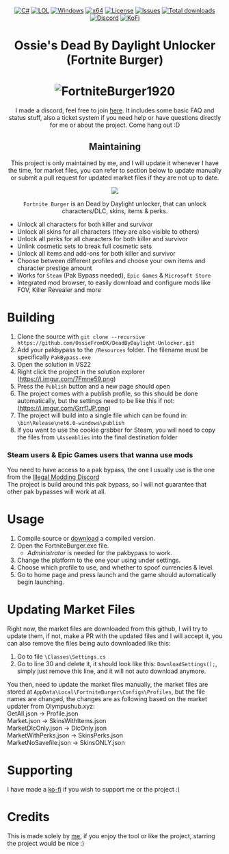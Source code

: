 <div align="center">

   [![C#](https://img.shields.io/badge/Language-C%23-%23f34b7d.svg?style=plastic)](https://en.wikipedia.org/wiki/C_Sharp_(programming_language))
   [![LOL](https://img.shields.io/badge/Game-Dead%20by%20Daylight-445fa5.svg?style=plastic)](https://deadbydaylight.com)
   [![Windows](https://img.shields.io/badge/Platform-Windows-0078d7.svg?style=plastic)](https://en.wikipedia.org/wiki/Microsoft_Windows)
   [![x64](https://img.shields.io/badge/Arch-x64-red.svg?style=plastic)](https://en.wikipedia.org/wiki/X86-64)
   [![License](https://img.shields.io/github/license/OssieFromDK/DeadByDaylight-Unlocker.svg?style=plastic)](LICENSE)
   [![Issues](https://img.shields.io/github/issues/OssieFromDK/DeadByDaylight-Unlocker.svg?style=plastic)](https://github.com/OssieFromDK/DeadByDaylight-Unlocker/issues)
   [![Total downloads](https://img.shields.io/github/downloads/OssieFromDK/DeadByDaylight-Unlocker/total.svg?label=Downloads&logo=github&cacheSeconds=600&style=plastic)](https://github.com/OssieFromDK/DeadByDaylight-Unlocker/releases/latest)
   [![Discord](https://img.shields.io/discord/1148144263792701471.svg?color=7289da&label=Discord&logo=discord&logoColor=white&cacheSeconds=3600&style=plastic)](https://discord.gg/ySsrsYdGwx)
   [![KoFi](https://img.shields.io/badge/Ko%20Fi-Support%20me-ea4aaa.svg?logo=kofi&style=plastic)](https://ko-fi.com/ossiefromdk)

   # **Ossie's Dead By Daylight Unlocker (Fortnite Burger)**
   # ![FortniteBurger1920](https://github.com/OssieFromDK/DeadByDaylight-Unlocker/assets/50819244/f6fa6868-3dcf-4c58-8ffb-a571e9167b8f)


   I made a discord, feel free to join [here](https://discord.gg/ySsrsYdGwx). It includes some basic FAQ and status stuff, also a ticket system if you need help or have questions directly for me or about the project. Come hang out :D 

   ## Maintaining
   This project is only maintained by me, and I will update it whenever I have the time, for market files, you can refer to section below to update manually or submit a pull request for updated market files if they are not up to date.

   <img src="https://user-images.githubusercontent.com/50819244/274572040-e1bf88ae-9634-4b3d-a788-c52c92628206.jpg">

   `Fortnite Burger` is an Dead by Daylight unlocker, that can unlock characters/DLC, skins, items & perks.
</div>

- Unlock all characters for both killer and survivor
- Unlock all skins for all characters (they are also visible to others)
- Unlock all perks for all characters for both killer and survivor
- Unlink cosmetic sets to break full cosmetic sets
- Unlock all items and add-ons for both killer and survivor
- Choose between different profiles and choose your own items and character prestige amount
- Works for `Steam` (Pak Bypass needed), `Epic Games` & `Microsoft Store`
- Integrated mod browser, to easily download and configure mods like FOV, Killer Revealer and more

# Building
   1. Clone the source with `git clone --recursive https://github.com/OssieFromDK/DeadByDaylight-Unlocker.git`
   2. Add your pakbypass to the `/Resources` folder. The filename must be specifically `PakBypass.exe`
   3. Open the solution in VS22
   4. Right click the project in the solution explorer (https://i.imgur.com/7Fmne59.png)
   5. Press the `Publish` button and a new page should open
   6. The project comes with a publish profile, so this should be done automatically, but the settings need to be like this if not: (https://i.imgur.com/Grrf1JP.png)
   7. The project will build into a single file which can be found in: `\bin\Release\net6.0-windows\publish`
   8. If you want to use the cookie grabber for Steam, you will need to copy the files from `\Assemblies` into the final destination folder
    
### Steam users & Epic Games users that wanna use mods
You need to have access to a pak bypass, the one I usually use is the one from the  <a href="https://discord.gg/illegalmodding">Illegal Modding Discord</a> <br>
The project is build around this pak bypass, so I will not guarantee that other pak bypasses will work at all.

# Usage
   1. Compile source or <a href="https://github.com/OssieFromDK/DeadByDaylight-Unlocker/releases/latest">download</a> a compiled version.
   2. Open the FortniteBurger.exe file.
      - *Administrator* is needed for the pakbypass to work.
   3. Change the platform to the one your using under settings.
   4. Choose which profile to use, and whether to spoof currencies & level.
   5. Go to home page and press launch and the game should automatically begin launching.

# Updating Market Files
Right now, the market files are downloaded from this github, I will try to update them, if not, make a PR with the updated files and I will accept it, you can also remove the files being auto downloaded like this: <br>
1. Go to file `\Classes\Settings.cs`
2. Go to line 30 and delete it, it should look like this: `DownloadSettings();`, simply just remove this line, and it will not auto download anymore.

You then, need to update the market files manually, the market files are stored at `AppData\Local\FortniteBurger\Configs\Profiles`, but the file names are changed, the changes are as following based on the market updater from Olympushub.xyz: <br>
GetAll.json -> Profile.json <br>
Market.json -> SkinsWithItems.json <br>
MarketDlcOnly.json -> DlcOnly.json <br>
MarketWithPerks.json -> SkinsPerks.json <br>
MarketNoSavefile.json -> SkinsONLY.json <br>

# Supporting
I have made a [ko-fi](https://ko-fi.com/ossiefromdk) if you wish to support me or the project :)

# Credits
   This is made solely by <a href="https://github.com/OssieFromDK">me</a>, if you enjoy the tool or like the project, starring the project would be nice :)
